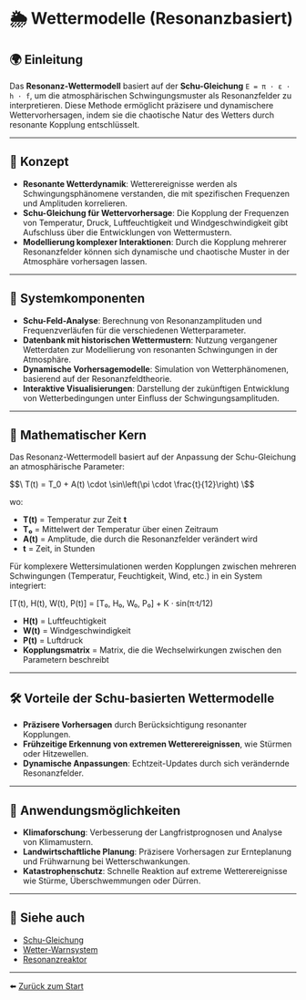 
# 🌦️ Wettermodelle (Resonanzbasiert)

## 🌍 Einleitung

Das **Resonanz-Wettermodell** basiert auf der **Schu-Gleichung** `E = π · ε · h · f`, um die atmosphärischen Schwingungsmuster als Resonanzfelder zu interpretieren. Diese Methode ermöglicht präzisere und dynamischere Wettervorhersagen, indem sie die chaotische Natur des Wetters durch resonante Kopplung entschlüsselt.

---

## 🧠 Konzept

- **Resonante Wetterdynamik**: Wetterereignisse werden als Schwingungsphänomene verstanden, die mit spezifischen Frequenzen und Amplituden korrelieren.
- **Schu-Gleichung für Wettervorhersage**: Die Kopplung der Frequenzen von Temperatur, Druck, Luftfeuchtigkeit und Windgeschwindigkeit gibt Aufschluss über die Entwicklungen von Wettermustern.
- **Modellierung komplexer Interaktionen**: Durch die Kopplung mehrerer Resonanzfelder können sich dynamische und chaotische Muster in der Atmosphäre vorhersagen lassen.

---

## 🔧 Systemkomponenten

- **Schu-Feld-Analyse**: Berechnung von Resonanzamplituden und Frequenzverläufen für die verschiedenen Wetterparameter.
- **Datenbank mit historischen Wettermustern**: Nutzung vergangener Wetterdaten zur Modellierung von resonanten Schwingungen in der Atmosphäre.
- **Dynamische Vorhersagemodelle**: Simulation von Wetterphänomenen, basierend auf der Resonanzfeldtheorie.
- **Interaktive Visualisierungen**: Darstellung der zukünftigen Entwicklung von Wetterbedingungen unter Einfluss der Schwingungsamplituden.

---

## 📐 Mathematischer Kern

Das Resonanz-Wettermodell basiert auf der Anpassung der Schu-Gleichung an atmosphärische Parameter:

$$\
T(t) = T_0 + A(t) \cdot \sin\left(\pi \cdot \frac{t}{12}\right)
\$$

wo:

- **T(t)** = Temperatur zur Zeit **t**  
- **T₀** = Mittelwert der Temperatur über einen Zeitraum  
- **A(t)** = Amplitude, die durch die Resonanzfelder verändert wird  
- **t** = Zeit, in Stunden

Für komplexere Wettersimulationen werden Kopplungen zwischen mehreren Schwingungen (Temperatur, Feuchtigkeit, Wind, etc.) in ein System integriert:

[T(t), H(t), W(t), P(t)] = [T₀, H₀, W₀, P₀] + K · sin(π·t/12)

- **H(t)** = Luftfeuchtigkeit  
- **W(t)** = Windgeschwindigkeit  
- **P(t)** = Luftdruck  
- **Kopplungsmatrix** = Matrix, die die Wechselwirkungen zwischen den Parametern beschreibt

---

## 🛠️ Vorteile der Schu-basierten Wettermodelle

- **Präzisere Vorhersagen** durch Berücksichtigung resonanter Kopplungen.
- **Frühzeitige Erkennung von extremen Wetterereignissen**, wie Stürmen oder Hitzewellen.
- **Dynamische Anpassungen**: Echtzeit-Updates durch sich verändernde Resonanzfelder.

---

## 🌱 Anwendungsmöglichkeiten

- **Klimaforschung**: Verbesserung der Langfristprognosen und Analyse von Klimamustern.
- **Landwirtschaftliche Planung**: Präzisere Vorhersagen zur Ernteplanung und Frühwarnung bei Wetterschwankungen.
- **Katastrophenschutz**: Schnelle Reaktion auf extreme Wetterereignisse wie Stürme, Überschwemmungen oder Dürren.

---

## 📎 Siehe auch

- [Schu-Gleichung](../../Gleichungen/README.md)  
- [Wetter-Warnsystem](../Wetter_Warnsystem/wetter_warnsystem.md)  
- [Resonanzreaktor](../Resonanzreaktor/README.md)

---


⬅️ [Zurück zum Start](../../README.md)